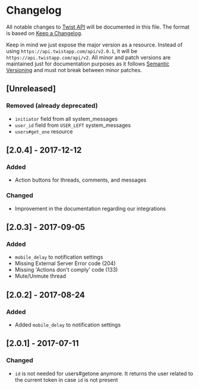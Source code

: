 # Changelog

All notable changes to [Twist API](https://developer.twistapp.com) will be
documented in this file. The format is based
on [Keep a Changelog](http://keepachangelog.com/en/1.0.0/).

Keep in mind we just expose the major version as a resource. Instead of using
`https://api.twistapp.com/api/v2.0.1`, it will be
`https://api.twistapp.com/api/v2`. All minor and patch versions are maintained
just for documentation purposes as it
follows [Semantic Versioning](http://semver.org/spec/v2.0.0.html) and must not
break between minor patches.


## [Unreleased]

### Removed (already deprecated)

- `initiator` field from all system_messages
- `user_id` field from `USER_LEFT` system_messages
- `users#get_one` resource


## [2.0.4] - 2017-12-12

### Added

- Action buttons for threads, comments, and messages

### Changed

- Improvement in the documentation regarding our integrations


## [2.0.3] - 2017-09-05

### Added

- `mobile_delay` to notification settings
- Missing External Server Error code (204)
- Missing 'Actions don't comply' code (133)
- Mute/Unmute thread


## [2.0.2] - 2017-08-24

### Added

- Added `mobile_delay` to notification settings


## [2.0.1] - 2017-07-11

### Changed

- `id` is not needed for users#getone anymore. It returns the user related to
  the current token in case `id` is not present
